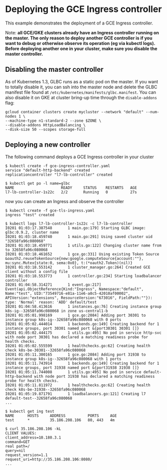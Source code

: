 # Deploying the GCE Ingress controller

This example demonstrates the deployment of a GCE Ingress controller.

Note: __all GCE/GKE clusters already have an Ingress controller running
on the master. The only reason to deploy another GCE controller is if you want
to debug or otherwise observe its operation (eg via kubectl logs). Before
deploying another one in your cluster, make sure you disable the master
controller.__

## Disabling the master controller

As of Kubernetes 1.3, GLBC runs as a static pod on the master. If you want to
totally disable it, you can ssh into the master node and delete the GLBC
manifest file found at `/etc/kubernetes/manifests/glbc.manifest`. You can also
disable it on GKE at cluster bring-up time through the `disable-addons` flag:

```console
gcloud container clusters create mycluster --network "default" --num-nodes 1 \
--machine-type n1-standard-2 --zone $ZONE \
--disable-addons HttpLoadBalancing \
--disk-size 50 --scopes storage-full
```

## Deploying a new controller

The following command deploys a GCE Ingress controller in your cluster

```console
$ kubectl create -f gce-ingress-controller.yaml
service "default-http-backend" created
replicationcontroller "l7-lb-controller" created

$ kubectl get po -l name=glbc
NAME                     READY     STATUS    RESTARTS   AGE
l7-lb-controller-1s22c   2/2       Running   0          27s
```

now you can create an Ingress and observe the controller

```console
$ kubectl create -f gce-tls-ingress.yaml
ingress "test" created

$ kubectl logs l7-lb-controller-1s22c -c l7-lb-controller
I0201 01:03:17.387548       1 main.go:179] Starting GLBC image: glbc:0.9.2, cluster name
I0201 01:03:18.459740       1 main.go:291] Using saved cluster uid "32658fa96c080068"
I0201 01:03:18.459771       1 utils.go:122] Changing cluster name from  to 32658fa96c080068
I0201 01:03:18.461652       1 gce.go:331] Using existing Token Source &oauth2.reuseTokenSource{new:google.computeSource{account:""}, mu:sync.Mutex{state:0, sema:0x0}, t:(*oauth2.Token)(nil)}
I0201 01:03:18.553142       1 cluster_manager.go:264] Created GCE client without a config file
I0201 01:03:18.553773       1 controller.go:234] Starting loadbalancer controller
I0201 01:04:58.314271       1 event.go:217] Event(api.ObjectReference{Kind:"Ingress", Namespace:"default", Name:"test", UID:"73549716-e81a-11e6-a8c5-42010af00002", APIVersion:"extensions", ResourceVersion:"673016", FieldPath:""}): type: 'Normal' reason: 'ADD' default/test
I0201 01:04:58.413616       1 instances.go:76] Creating instance group k8s-ig--32658fa96c080068 in zone us-central1-b
I0201 01:05:01.998169       1 gce.go:2084] Adding port 30301 to instance group k8s-ig--32658fa96c080068 with 0 ports
I0201 01:05:02.444014       1 backends.go:149] Creating backend for 1 instance groups, port 30301 named port &{port30301 30301 []}
I0201 01:05:02.444175       1 utils.go:495] No pod in service http-svc with node port 30301 has declared a matching readiness probe for health checks.
I0201 01:05:02.555599       1 healthchecks.go:62] Creating health check k8s-be-30301--32658fa96c080068
I0201 01:05:11.300165       1 gce.go:2084] Adding port 31938 to instance group k8s-ig--32658fa96c080068 with 1 ports
I0201 01:05:11.743914       1 backends.go:149] Creating backend for 1 instance groups, port 31938 named port &{port31938 31938 []}
I0201 01:05:11.744008       1 utils.go:495] No pod in service default-http-backend with node port 31938 has declared a matching readiness probe for health checks.
I0201 01:05:11.811972       1 healthchecks.go:62] Creating health check k8s-be-31938--32658fa96c080068
I0201 01:05:19.871791       1 loadbalancers.go:121] Creating l7 default-test--32658fa96c080068
...

$ kubectl get ing test
NAME      HOSTS     ADDRESS          PORTS     AGE
test      *         35.186.208.106   80, 443   4m

$ curl 35.186.208.106 -kL
CLIENT VALUES:
client_address=10.180.3.1
command=GET
real path=/
query=nil
request_version=1.1
request_uri=http://35.186.208.106:8080/
...
```
